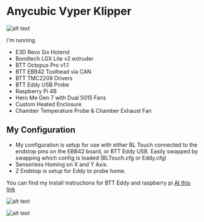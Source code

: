 # Anycubic Vyper Klipper 

![alt text](https://github.com/krautech/vyper-klipper/blob/main/images/vyper/1.jpg?raw=true)

I'm running

- E3D Revo Six Hotend
- Bondtech LGX Lite v2 extruder
- BTT Octopus Pro v1.1
- BTT EBB42 Toolhead via CAN
- BTT TMC2209 Drivers
- BTT Eddy USB Probe
- Raspberry Pi 4B
- Hero Me Gen 7 with Dual 5015 Fans
- Custom Heated Enclosure
- Chamber Temperature Probe & Chamber Exhaust Fan

## My Configuration

- My configuration is setup for use with either BL Touch connected to the endstop pins on the EBB42 board, or BTT Eddy USB. Easily swapped by swapping which config is loaded (BLTouch.cfg or Eddy.cfg)
- Sensorless Homing on X and Y Axis.
- Z Endstop is setup for Eddy to probe home.

You can find my install instructions for BTT Eddy and raspberry pi [At this link](https://github.com/krautech/vyper-klipper/blob/main/eddy_usb-raspberrypi.md)



![alt text](https://github.com/krautech/vyper-klipper/blob/main/images/vyper/2.jpg?raw=true)

![alt text](https://github.com/krautech/vyper-klipper/blob/main/images/vyper/3.jpg?raw=true)
